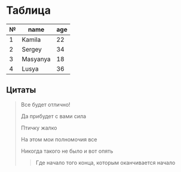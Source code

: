 # Таблица
№|name|age
-|-----|---
1|Kamila|22
2|Sergey|34
3|Masyanya|18
4|Lusya|36


## Цитаты
>Все будет отлично!
>
>Да прибудет с вами сила
>
>Птичку жалко
>
>На этом мои полномочия все
>
>Никогда такого не было и вот опять
>>Где начало того конца, которым оканчивается начало
